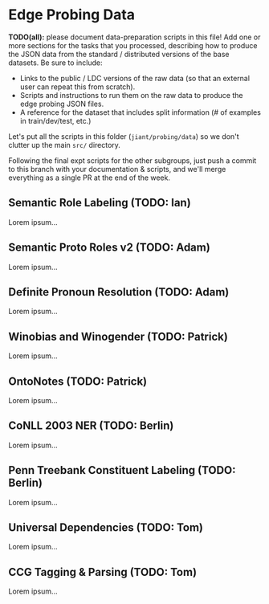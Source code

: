 # Edge Probing Data

**TODO(all):** please document data-preparation scripts in this file! Add one or more sections for the tasks that you processed, describing how to produce the JSON data from the standard / distributed versions of the base datasets. Be sure to include:

- Links to the public / LDC versions of the raw data (so that an external user 
  can repeat this from scratch).
- Scripts and instructions to run them on the raw data to produce the edge 
  probing JSON files.
- A reference for the dataset that includes split information (# of 
  examples in train/dev/test, etc.)

Let's put all the scripts in this folder (`jiant/probing/data`) so we don't clutter up the main `src/` directory.

Following the final expt scripts for the other subgroups, just push a commit to this branch with your documentation & scripts, and we'll merge everything as a single PR at the end of the week.


## Semantic Role Labeling (TODO: Ian)

Lorem ipsum...

## Semantic Proto Roles v2 (TODO: Adam)

Lorem ipsum...

## Definite Pronoun Resolution (TODO: Adam)

Lorem ipsum...

## Winobias and Winogender (TODO: Patrick)

Lorem ipsum...

## OntoNotes (TODO: Patrick)

Lorem ipsum...

## CoNLL 2003 NER (TODO: Berlin)

Lorem ipsum...

## Penn Treebank Constituent Labeling (TODO: Berlin)

Lorem ipsum...

## Universal Dependencies (TODO: Tom)

Lorem ipsum...

## CCG Tagging & Parsing (TODO: Tom)

Lorem ipsum...

